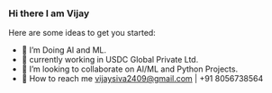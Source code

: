 ### Hi there I am Vijay

Here are some ideas to get you started:

- 🔭 I’m Doing AI and ML.
- 🌱 currently working in USDC Global Private Ltd.
- 👯 I’m looking to collaborate on AI/ML and Python Projects.
- 💬 How to reach me vijaysiva2409@gmail.com | +91 8056738564
